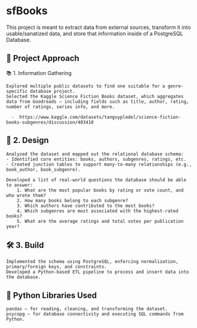 # sfBooks
This project is meant to extract data from external sources, transform it into usable/sanatized data, and store that information inside of a PostgreSQL Database.

## 🚀 Project Approach
📚 1. Information Gathering

    Explored multiple public datasets to find one suitable for a genre-specific database project.
    Selected the Kaggle Science Fiction Books dataset, which aggregates data from Goodreads — including fields such as title, author, rating, number of ratings, series info, and more.

      -  https://www.kaggle.com/datasets/tanguypledel/science-fiction-books-subgenres/discussion/403410

## 🧩 2. Design

    Analyzed the dataset and mapped out the relational database schema:
    - Identified core entities: books, authors, subgenres, ratings, etc.
    - Created junction tables to support many-to-many relationships (e.g., book_author, book_subgenre).

    Developed a list of real-world questions the database should be able to answer:
        1. What are the most popular books by rating or vote count, and who wrote them?
        2. How many books belong to each subgenre?
        3. Which authors have contributed to the most books?
        4. Which subgenres are most associated with the highest-rated books?
        5. What are the average ratings and total votes per publication year?

## 🛠️ 3. Build

    Implemented the schema using PostgreSQL, enforcing normalization, primary/foreign keys, and constraints.
    Developed a Python-based ETL pipeline to process and insert data into the database.

## 🔧 Python Libraries Used

    pandas — for reading, cleaning, and transforming the dataset.
    psycopg — for database connectivity and executing SQL commands from Python.
